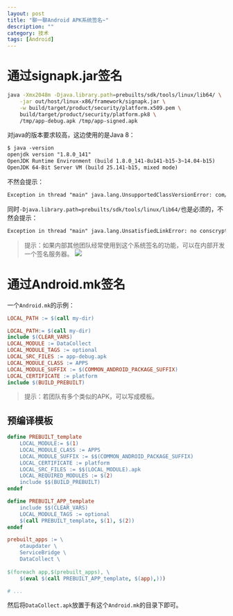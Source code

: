 ```yaml
---
layout: post
title: "聊一聊Android APK系统签名~"
description: ""
category: 技术
tags: [Android]
---
```


# 通过signapk.jar签名


```sh
java -Xmx2048m -Djava.library.path=prebuilts/sdk/tools/linux/lib64/ \
    -jar out/host/linux-x86/framework/signapk.jar \
    -w build/target/product/security/platform.x509.pem \
    build/target/product/security/platform.pk8 \
    /tmp/app-debug.apk /tmp/app-signed.apk
```

<!-- more -->

对java的版本要求较高，这边使用的是Java 8：

```txt
$ java -version
openjdk version "1.8.0_141"
OpenJDK Runtime Environment (build 1.8.0_141-8u141-b15-3~14.04-b15)
OpenJDK 64-Bit Server VM (build 25.141-b15, mixed mode)
```

不然会提示：

```txt
Exception in thread "main" java.lang.UnsupportedClassVersionError: com/android/signapk/SignApk : Unsupported major.minor version 52.0
```

同时`-Djava.library.path=prebuilts/sdk/tools/linux/lib64/`也是必须的，不然会提示：

```txt
Exception in thread "main" java.lang.UnsatisfiedLinkError: no conscrypt_openjdk_jni in java.library.path
```

> 提示：如果内部其他团队经常使用到这个系统签名的功能，可以在内部开发一个签名服务器。
> ![](https://media-1256569450.cos.ap-chengdu.myqcloud.com/blog/15287105859218.jpg)

# 通过Android.mk签名

一个`Android.mk`的示例：

```makefile
LOCAL_PATH := $(call my-dir)

LOCAL_PATH:= $(call my-dir)
include $(CLEAR_VARS)
LOCAL_MODULE := DataCollect
LOCAL_MODULE_TAGS := optional
LOCAL_SRC_FILES := app-debug.apk
LOCAL_MODULE_CLASS := APPS
LOCAL_MODULE_SUFFIX := $(COMMON_ANDROID_PACKAGE_SUFFIX)
LOCAL_CERTIFICATE := platform
include $(BUILD_PREBUILT)
```

> 提示：若团队有多个类似的APK，可以写成模板。

## 预编译模板

```makefile
define PREBUILT_template
    LOCAL_MODULE:= $(1)
    LOCAL_MODULE_CLASS := APPS
    LOCAL_MODULE_SUFFIX := $$(COMMON_ANDROID_PACKAGE_SUFFIX)
    LOCAL_CERTIFICATE := platform
    LOCAL_SRC_FILES := $$(LOCAL_MODULE).apk
    LOCAL_REQUIRED_MODULES := $(2)
    include $$(BUILD_PREBUILT)
endef

define PREBUILT_APP_template
    include $$(CLEAR_VARS)
    LOCAL_MODULE_TAGS := optional
    $(call PREBUILT_template, $(1), $(2))
endef

prebuilt_apps := \
    otaupdater \
    ServiceBridge \
    DataCollect \
    
$(foreach app,$(prebuilt_apps), \
    $(eval $(call PREBUILT_APP_template, $(app),)))

# ...
```

然后将`DataCollect.apk`放置于有这个`Android.mk`的目录下即可。

